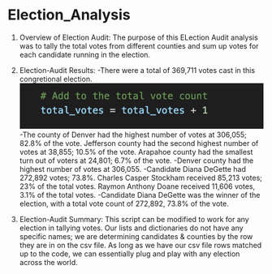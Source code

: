 # Election_Analysis

1. Overview of Election Audit:
    The purpose of this ELection Audit analysis was to tally the total votes from different counties and sum up votes for each candidate running in the election. 

2. Election-Audit Results:
    -There were a total of 369,711 votes cast in this congretional election.
 ![Total Vote Count](https://github.com/abeituni/Election_Analysis/blob/main/code%20images/totalvotecount.png)
    -The county of Denver had the highest number of votes at 306,055; 
    82.8% of the vote. Jefferson county had the second highest number of votes at 38,855; 10.5% of the vote. Arapahoe county had the smallest turn out of voters at 24,801; 6.7% of the vote.
    -Denver county had the highest number of votes at 306,055.
    -Candidate Diana DeGette had 272,892 votes; 73.8%. Charles Casper Stockham received 85,213 votes; 23% of the total votes. Raymon Anthony Doane received 11,606 votes, 3.1% of the total votes.
    -Candidate Diana DeGette was the winner of the election, with a total vote count of 272,892, 73.8% of the vote.

3. Election-Audit Summary:
    This script can be modified to work for any election in tallying votes. Our lists and dictionaries do not have any specific names; we are determining candidates & counties by the row they are in on the csv file. As long as we have our csv file rows matched up to the code, we can essentially plug and play with any election across the world.
